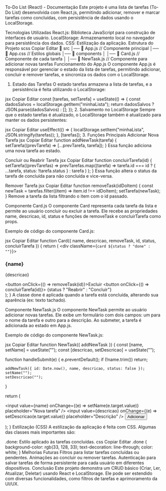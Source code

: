 To-Do List (React) - Documentação
Este projeto é uma lista de tarefas (To-Do List) desenvolvida com React.js, permitindo adicionar, remover e marcar tarefas como concluídas, com persistência de dados usando o LocalStorage.

Tecnologias Utilizadas
React.js: Biblioteca JavaScript para construção de interfaces de usuário.
LocalStorage: Armazenamento local no navegador para persistência dos dados.
CSS: Estilização da aplicação.
Estrutura do Projeto
scss
Copiar
Editar
📁 src
│── 📄 App.js       // Componente principal
│── 📄 App.css      // Estilos globais
│── 📁 components
│   │── 📄 Card.js      // Componente de cada tarefa
│   │── 📄 NewTask.js   // Componente para adicionar novas tarefas
Funcionamento do App.js
O componente App.js é responsável por gerenciar o estado da lista de tarefas, permitindo adicionar, concluir e remover tarefas, e sincroniza os dados com o LocalStorage.

1. Estado das Tarefas
O estado tarefas armazena a lista de tarefas, e a persistência é feita utilizando o LocalStorage:

jsx
Copiar
Editar
const [tarefas, setTarefa] = useState(() => {
  const dadosSalvos = localStorage.getItem("minhaLista");
  return dadosSalvos ? JSON.parse(dadosSalvos) : [];
});
2. Salvamento no LocalStorage
Sempre que o estado tarefas é atualizado, o LocalStorage também é atualizado para manter os dados persistentes:

jsx
Copiar
Editar
useEffect(() => {
  localStorage.setItem("minhaLista", JSON.stringify(tarefas));
}, [tarefas]);
3. Funções Principais
Adicionar Nova Tarefa
jsx
Copiar
Editar
function addNewTask(tarefa) {
  setTarefa((prevTarefa) => [...prevTarefa, tarefa]);
}
Essa função adiciona uma nova tarefa ao estado.

Concluir ou Reabrir Tarefa
jsx
Copiar
Editar
function concluirTarefa(id) {
  setTarefa((prevTarefas) =>
    prevTarefas.map((tarefa) =>
      tarefa.id === id ? { ...tarefa, status: !tarefa.status } : tarefa
    )
  );
}
Essa função altera o status da tarefa de concluída para não concluída e vice-versa.

Remover Tarefa
jsx
Copiar
Editar
function removeTask(idDoItem) {
  const newTask = tarefas.filter((item) => item.id !== idDoItem);
  setTarefa(newTask);
}
Remove a tarefa da lista filtrando o item com o id passado.

Componente Card.js
O componente Card representa cada tarefa da lista e permite ao usuário concluir ou excluir a tarefa. Ele recebe as propriedades name, descricao, id, status e funções de removeTask e concluirTarefa como props.

Exemplo de código do componente Card.js:

jsx
Copiar
Editar
function Card({ name, descricao, removeTask, id, status, concluirTarefa }) {
  return (
    <div className={`card ${status ? "done" : ""}`}>
      <h3>{name}</h3>
      <p>{descricao}</p>
      <div className="buttons">
        <button onClick={() => removeTask(id)}>Excluir</button>
        <button onClick={() => concluirTarefa(id)}>
          {status ? "Reabrir" : "Concluir"}
        </button>
      </div>
    </div>
  );
}
A classe done é aplicada quando a tarefa está concluída, alterando sua aparência (ex: texto tachado).

Componente NewTask.js
O componente NewTask permite ao usuário adicionar novas tarefas. Ele exibe um formulário com dois campos: um para o nome da tarefa e outro para a descrição. Ao submeter, a tarefa é adicionada ao estado em App.js.

Exemplo de código do componente NewTask.js:

jsx
Copiar
Editar
function NewTask({ addNewTask }) {
  const [name, setName] = useState("");
  const [descricao, setDescricao] = useState("");

  function handleSubmit(e) {
    e.preventDefault();
    if (!name.trim()) return;

    addNewTask({ id: Date.now(), name, descricao, status: false });
    setName("");
    setDescricao("");
  }

  return (
    <form onSubmit={handleSubmit}>
      <input value={name} onChange={(e) => setName(e.target.value)} placeholder="Nova tarefa" />
      <input value={descricao} onChange={(e) => setDescricao(e.target.value)} placeholder="Descrição" />
      <button type="submit">Adicionar</button>
    </form>
  );
}
Estilização (CSS)
A estilização da aplicação é feita com CSS. Algumas das classes mais importantes são:

.done: Estilo aplicado às tarefas concluídas.
css
Copiar
Editar
.done {
  background-color: rgb(33, 128, 33);
  text-decoration: line-through;
  color: white;
}
Melhorias Futuras
Filtros para listar tarefas concluídas ou pendentes.
Animações ao concluir ou remover tarefas.
Autenticação para salvar tarefas de forma persistente para cada usuário em diferentes dispositivos.
Conclusão
Este projeto demonstra um CRUD básico (Criar, Ler, Atualizar, Deletar) usando React e LocalStorage. Ele pode ser estendido com diversas funcionalidades, como filtros de tarefas e aprimoramento da UI/UX.